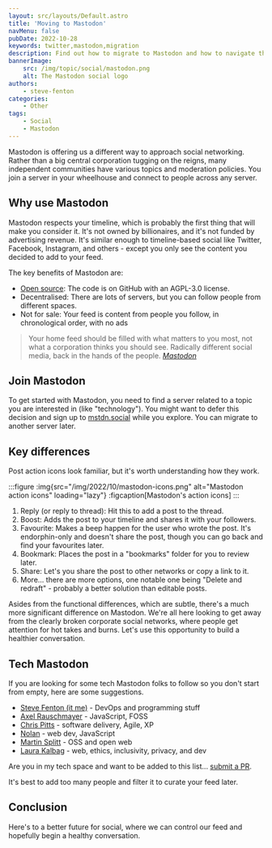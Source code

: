 ```yaml
---
layout: src/layouts/Default.astro
title: 'Moving to Mastodon'
navMenu: false
pubDate: 2022-10-28
keywords: twitter,mastodon,migration
description: Find out how to migrate to Mastodon and how to navigate the subtle differences.
bannerImage:
    src: /img/topic/social/mastodon.png
    alt: The Mastodon social logo
authors:
    - steve-fenton
categories:
    - Other
tags:
    - Social
    - Mastodon
---
```


Mastodon is offering us a different way to approach social networking. Rather than a big central corporation tugging on the reigns, many independent communities have various topics and moderation policies. You join a server in your wheelhouse and connect to people across any server.

## Why use Mastodon

Mastodon respects your timeline, which is probably the first thing that will make you consider it. It's not owned by billionaires, and it's not funded by advertising revenue. It's similar enough to timeline-based social like Twitter, Facebook, Instagram, and others - except you only see the content you decided to add to your feed.

The key benefits of Mastodon are:

- [Open source](https://github.com/mastodon/mastodon): The code is on GitHub with an AGPL-3.0 license.
- Decentralised: There are lots of servers, but you can follow people from different spaces.
- Not for sale: Your feed is content from people you follow, in chronological order, with no ads

> Your home feed should be filled with what matters to you most, not what a corporation thinks you should see. Radically different social media, back in the hands of the people. <cite>[Mastodon](https://joinmastodon.org/)</cite>

## Join Mastodon

To get started with Mastodon, you need to find a server related to a topic you are interested in (like "technology"). You might want to defer this decision and sign up to [mstdn.social](https://mstdn.social/) while you explore. You can migrate to another server later.

## Key differences

Post action icons look familiar, but it's worth understanding how they work.

:::figure
:img{src="/img/2022/10/mastodon-icons.png" alt="Mastodon action icons" loading="lazy"}
:figcaption[Mastodon's action icons]
:::

1. Reply (or reply to thread): Hit this to add a post to the thread.
2. Boost: Adds the post to your timeline and shares it with your followers.
3. Favourite: Makes a beep happen for the user who wrote the post. It's endorphin-only and doesn't share the post, though you can go back and find your favourites later.
4. Bookmark: Places the post in a "bookmarks" folder for you to review later.
5. Share: Let's you share the post to other networks or copy a link to it.
6. More... there are more options, one notable one being "Delete and redraft" - probably a better solution than editable posts.

Asides from the functional differences, which are subtle, there's a much more significant difference on Mastodon. We're all here looking to get away from the clearly broken corporate social networks, where people get attention for hot takes and burns. Let's use this opportunity to build a healthier conversation.

## Tech Mastodon

If you are looking for some tech Mastodon folks to follow so you don't start from empty, here are some suggestions.

- [Steve Fenton (it me)](https://mastodon.social/@stevefenton) - DevOps and programming stuff
- [Axel Rauschmayer](https://mastodon.social/@rauschma@fosstodon.org) - JavaScript, FOSS
- [Chris Pitts](https://mastodon.social/@thirstybear) - software delivery, Agile, XP
- [Nolan](https://mastodon.social/@nolan@toot.cafe) - web dev, JavaScript
- [Martin Splitt](https://mastodon.social/@geekonaut) - OSS and open web
- [Laura Kalbag](https://mastodon.social/@laura@mastodon.laurakalbag.com) - web, ethics, inclusivity, privacy, and dev

Are you in my tech space and want to be added to this list... [submit a PR](https://github.com/Steve-Fenton/stevefenton.co.uk/blob/main/src/pages/blog/2022/10/moving-to-mastodon.md).

It's best to add too many people and filter it to curate your feed later.

## Conclusion

Here's to a better future for social, where we can control our feed and hopefully begin a healthy conversation.
